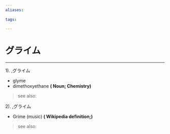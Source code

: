 ```yaml
---
aliases:
    
tags:
    
---
```


# グライム
---
1).
,グライム

- glyme
- dimethoxyethane
**( Noun; Chemistry)**
> see also: 
            
2).
,グライム

- Grime (music)
**( Wikipedia definition;)**
> see also: 
            